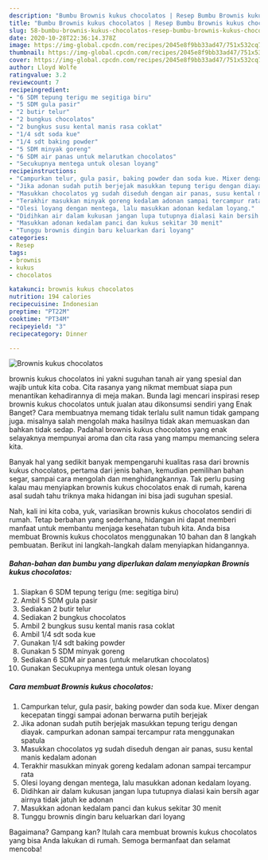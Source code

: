 ```yaml
---
description: "Bumbu Brownis kukus chocolatos | Resep Bumbu Brownis kukus chocolatos Yang Mudah Dan Praktis"
title: "Bumbu Brownis kukus chocolatos | Resep Bumbu Brownis kukus chocolatos Yang Mudah Dan Praktis"
slug: 58-bumbu-brownis-kukus-chocolatos-resep-bumbu-brownis-kukus-chocolatos-yang-mudah-dan-praktis
date: 2020-10-28T22:36:14.378Z
image: https://img-global.cpcdn.com/recipes/2045e8f9bb33ad47/751x532cq70/brownis-kukus-chocolatos-foto-resep-utama.jpg
thumbnail: https://img-global.cpcdn.com/recipes/2045e8f9bb33ad47/751x532cq70/brownis-kukus-chocolatos-foto-resep-utama.jpg
cover: https://img-global.cpcdn.com/recipes/2045e8f9bb33ad47/751x532cq70/brownis-kukus-chocolatos-foto-resep-utama.jpg
author: Lloyd Wolfe
ratingvalue: 3.2
reviewcount: 7
recipeingredient:
- "6 SDM tepung terigu me segitiga biru"
- "5 SDM gula pasir"
- "2 butir telur"
- "2 bungkus chocolatos"
- "2 bungkus susu kental manis rasa coklat"
- "1/4 sdt soda kue"
- "1/4 sdt baking powder"
- "5 SDM minyak goreng"
- "6 SDM air panas untuk melarutkan chocolatos"
- "Secukupnya mentega untuk olesan loyang"
recipeinstructions:
- "Campurkan telur, gula pasir, baking powder dan soda kue. Mixer dengan kecepatan tinggi sampai adonan berwarna putih berjejak"
- "Jika adonan sudah putih berjejak masukkan tepung terigu dengan diayak. campurkan adonan sampai tercampur rata menggunakan spatula"
- "Masukkan chocolatos yg sudah diseduh dengan air panas, susu kental manis kedalam adonan"
- "Terakhir masukkan minyak goreng kedalam adonan sampai tercampur rata"
- "Olesi loyang dengan mentega, lalu masukkan adonan kedalam loyang."
- "Didihkan air dalam kukusan jangan lupa tutupnya dialasi kain bersih agar airnya tidak jatuh ke adonan"
- "Masukkan adonan kedalam panci dan kukus sekitar 30 menit"
- "Tunggu brownis dingin baru keluarkan dari loyang"
categories:
- Resep
tags:
- brownis
- kukus
- chocolatos

katakunci: brownis kukus chocolatos 
nutrition: 194 calories
recipecuisine: Indonesian
preptime: "PT22M"
cooktime: "PT34M"
recipeyield: "3"
recipecategory: Dinner

---
```



![Brownis kukus chocolatos](https://img-global.cpcdn.com/recipes/2045e8f9bb33ad47/751x532cq70/brownis-kukus-chocolatos-foto-resep-utama.jpg)


brownis kukus chocolatos ini yakni suguhan tanah air yang spesial dan wajib untuk kita coba. Cita rasanya yang nikmat membuat siapa pun menantikan kehadirannya di meja makan.
Bunda lagi mencari inspirasi resep brownis kukus chocolatos untuk jualan atau dikonsumsi sendiri yang Enak Banget? Cara membuatnya memang tidak terlalu sulit namun tidak gampang juga. misalnya salah mengolah maka hasilnya tidak akan memuaskan dan bahkan tidak sedap. Padahal brownis kukus chocolatos yang enak selayaknya mempunyai aroma dan cita rasa yang mampu memancing selera kita.

Banyak hal yang sedikit banyak mempengaruhi kualitas rasa dari brownis kukus chocolatos, pertama dari jenis bahan, kemudian pemilihan bahan segar, sampai cara mengolah dan menghidangkannya. Tak perlu pusing kalau mau menyiapkan brownis kukus chocolatos enak di rumah, karena asal sudah tahu triknya maka hidangan ini bisa jadi suguhan spesial.




Nah, kali ini kita coba, yuk, variasikan brownis kukus chocolatos sendiri di rumah. Tetap berbahan yang sederhana, hidangan ini dapat memberi manfaat untuk membantu menjaga kesehatan tubuh kita. Anda bisa membuat Brownis kukus chocolatos menggunakan 10 bahan dan 8 langkah pembuatan. Berikut ini langkah-langkah dalam menyiapkan hidangannya.

<!--inarticleads1-->

##### Bahan-bahan dan bumbu yang diperlukan dalam menyiapkan Brownis kukus chocolatos:

1. Siapkan 6 SDM tepung terigu (me: segitiga biru)
1. Ambil 5 SDM gula pasir
1. Sediakan 2 butir telur
1. Sediakan 2 bungkus chocolatos
1. Ambil 2 bungkus susu kental manis rasa coklat
1. Ambil 1/4 sdt soda kue
1. Gunakan 1/4 sdt baking powder
1. Gunakan 5 SDM minyak goreng
1. Sediakan 6 SDM air panas (untuk melarutkan chocolatos)
1. Gunakan Secukupnya mentega untuk olesan loyang




<!--inarticleads2-->

##### Cara membuat Brownis kukus chocolatos:

1. Campurkan telur, gula pasir, baking powder dan soda kue. Mixer dengan kecepatan tinggi sampai adonan berwarna putih berjejak
1. Jika adonan sudah putih berjejak masukkan tepung terigu dengan diayak. campurkan adonan sampai tercampur rata menggunakan spatula
1. Masukkan chocolatos yg sudah diseduh dengan air panas, susu kental manis kedalam adonan
1. Terakhir masukkan minyak goreng kedalam adonan sampai tercampur rata
1. Olesi loyang dengan mentega, lalu masukkan adonan kedalam loyang.
1. Didihkan air dalam kukusan jangan lupa tutupnya dialasi kain bersih agar airnya tidak jatuh ke adonan
1. Masukkan adonan kedalam panci dan kukus sekitar 30 menit
1. Tunggu brownis dingin baru keluarkan dari loyang




Bagaimana? Gampang kan? Itulah cara membuat brownis kukus chocolatos yang bisa Anda lakukan di rumah. Semoga bermanfaat dan selamat mencoba!
